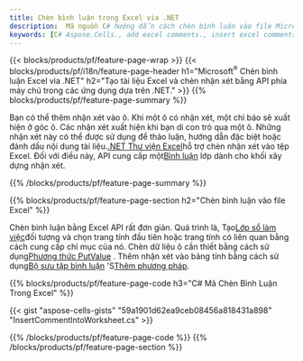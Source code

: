 ```yaml
---
title: Chèn bình luận trong Excel via .NET
description:  Mã nguồn C# hướng dẫn cách chèn bình luận vào file Microsoft Excel sử dụng Thư viện .NET.
keywords: [C# Aspose.Cells., add excel comments., insert excel comments., access excel comments., remove excel comments., delete excel comments., add comments in excel., insert comments in excel., access comments in excel., remove comments in excel., delete comments in excel]
---
```

{{< blocks/products/pf/feature-page-wrap >}}
{{< blocks/products/pf/i18n/feature-page-header h1="Microsoft<sup>&reg;</sup> Chèn bình luận Excel via .NET" h2="Tạo tài liệu Excel và chèn nhận xét bằng API phía máy chủ trong các ứng dụng dựa trên .NET." >}}
{{% blocks/products/pf/feature-page-summary %}}

 Bạn có thể thêm nhận xét vào ô. Khi một ô có nhận xét, một chỉ báo sẽ xuất hiện ở góc ô. Các nhận xét xuất hiện khi bạn di con trỏ qua một ô. Những nhận xét này có thể được sử dụng để thảo luận, hướng dẫn đặc biệt hoặc đánh dấu nội dung tài liệu.[.NET Thư viện Excel](/cells/vi/net/)hỗ trợ chèn nhận xét vào tệp Excel. Đối với điều này, API cung cấp một[Bình luận](https://reference.aspose.com/cells/net/aspose.cells/comment) lớp dành cho khối xây dựng nhận xét.

{{% /blocks/products/pf/feature-page-summary %}}

{{% blocks/products/pf/feature-page-section h2="Chèn bình luận vào file Excel" %}}

 Chèn bình luận bằng Excel API rất đơn giản. Quá trình là, Tạo[Lớp sổ làm việc](https://reference.aspose.com/cells/net/aspose.cells/workbook)đối tượng và chọn trang tính đầu tiên hoặc trang tính có liên quan bằng cách cung cấp chỉ mục của nó. Chèn dữ liệu ô cần thiết bằng cách sử dụng[Phương thức PutValue](https://reference.aspose.com/cells/net/aspose.cells/cell/methods/putvalue/index) . Thêm nhận xét vào bảng tính bằng cách sử dụng[Bộ sưu tập bình luận](https://reference.aspose.com/cells/net/aspose.cells/commentcollection) 'S[Thêm phương pháp](https://reference.aspose.com/cells/net/aspose.cells.commentcollection/add/methods/1).

{{% blocks/products/pf/feature-page-code h3="C# Mã Chèn Bình Luận Trong Excel" %}}

{{< gist "aspose-cells-gists" "59a1901d62ea9ceb08456a818431a898" "InsertCommentIntoWorksheet.cs" >}}

{{% /blocks/products/pf/feature-page-code %}}
{{% /blocks/products/pf/feature-page-section %}}
